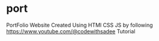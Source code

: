 # port
PortFolio Website Created Using HTMl CSS JS by following https://www.youtube.com/@codewithsadee Tutorial
